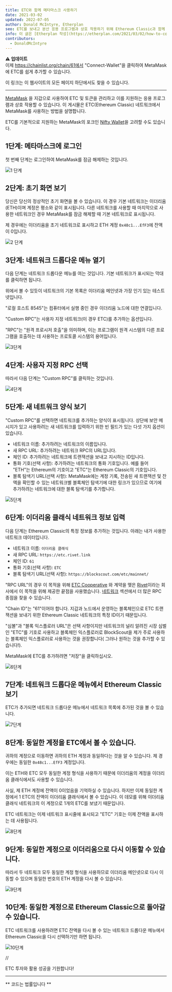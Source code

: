 ```yaml
---
title: ETC와 함께 메타마스크 사용하기
date: 2021-03-02
updated: 2022-07-05
author: Donald McIntyre, Etherplan
seo: ETC를 보내고 분산 응용 프로그램과 상호 작용하기 위해 Ethereum Classic과 함께 MetaMask를 사용하는 방법을 다루는 단계별 가이드입니다.
info: 이 글은 [Etherplan 작성](https://etherplan.com/2021/03/02/how-to-connect-metamask-to-ethereum-classic/15512/)입니다. 더 많은 Ethereum Classic 자습서, 이론 및 암호 화폐 개념을 보려면 [etherplan.com](https://etherplan.com)을 확인하십시오.
contributors:
  - DonaldMcIntyre
---
```


**⚠️ 업데이트**  
이제 https://chainlist.org/chain/61에서 "Connect-Wallet"을 클릭하여 MetaMask에 ETC를 쉽게 추가할 수 있습니다.

이 링크는 이 웹사이트의 모든 페이지 하단에서도 찾을 수 있습니다.

---

[MetaMask](https://metamask.io) 을 지갑으로 사용하여 ETC 및 토큰을 관리하고 이를 지원하는 응용 프로그램과 상호 작용할 수 있습니다. 이 게시물은 ETC(Ethereum Classic) 네트워크에서 MetaMask를 사용하는 방법을 설명합니다.

ETC를 기본적으로 지원하는 MetaMask의 포크인 [Nifty Wallet](https://chrome.google.com/webstore/detail/nifty-wallet/jbdaocneiiinmjbjlgalhcelgbejmnid?ucbcb=1)을 고려할 수도 있습니다.

## 1단계: 메타마스크에 로그인

첫 번째 단계는 로그인하여 MetaMask를 잠금 해제하는 것입니다.

![1 단계](./01.png)

## 2단계: 초기 화면 보기

당신은 당신의 정상적인 초기 화면을 볼 수 있습니다. 이 경우 기본 네트워크는 이더리움(ETH)이며 계정은 평소와 같이 표시됩니다. 다른 네트워크를 사용할 때 마지막으로 사용한 네트워크인 경우 MetaMask를 잠금 해제할 때 기본 네트워크로 표시됩니다.

제 경우에는 이더리움을 초기 네트워크로 표시하고 ETH 계정 `0x48c1...EfF3`에 잔액이 0입니다.

![2 단계](./02.png)

## 3단계: 네트워크 드롭다운 메뉴 열기

다음 단계는 네트워크 드롭다운 메뉴를 여는 것입니다. 기본 네트워크가 표시되는 막대를 클릭하면 됩니다.

위에서 볼 수 있듯이 네트워크의 기본 목록은 이더리움 메인넷과 가장 인기 있는 테스트넷입니다.

"로컬 호스트 8545"는 컴퓨터에서 실행 중인 경우 이더리움 노드에 대한 연결입니다.

"Custom RPC"는 사용자 지정 네트워크(이 경우 ETC)를 추가하는 옵션입니다.

"RPC"는 "원격 프로시저 호출"을 의미하며, 이는 프로그램이 원격 시스템의 다른 프로그램을 호출하는 데 사용하는 프로토콜 시스템의 용어입니다.

![3단계](./03.png)

## 4단계: 사용자 지정 RPC 선택

따라서 다음 단계는 "Custom RPC"를 클릭하는 것입니다.

![4단계](./04.png)

## 5단계: 새 네트워크 양식 보기

"Custom RPC"를 선택하면 네트워크를 추가하는 양식이 표시됩니다. 상단에 보안 메시지가 있고 사용하려는 새 네트워크를 입력하기 위한 빈 필드가 있는 다섯 가지 옵션이 있습니다.

- 네트워크 이름: 추가하려는 네트워크의 이름입니다.
- 새 RPC URL: 추가하려는 네트워크 RPC의 URL입니다.
- 체인 ID: 추가하려는 네트워크에 트랜잭션을 보내고 지시하는 ID입니다.
- 통화 기호(선택 사항): 추가하려는 네트워크의 통화 기호입니다. 예를 들어 "ETH"는 Ethereum의 기호이고 "ETC"는 Ethereum Classic의 기호입니다.
- 블록 탐색기 URL(선택 사항): MetaMask에는 계정 기록, 전송된 새 트랜잭션 및 잔액을 확인할 수 있는 네트워크별 블록체인 탐색기에 대한 링크가 있으므로 여기에 추가하려는 네트워크에 대한 블록 탐색기를 추가합니다.

![5단계](./05.png)

## 6단계: 이더리움 클래식 네트워크 정보 입력

다음 단계는 Ethereum Classic의 특정 정보를 추가하는 것입니다. 아래는 내가 사용한 네트워크 데이터입니다.

- 네트워크 이름: `이더리움 클래식`
- 새 RPC URL: `https://etc.rivet.link`
- 체인 ID: `61`
- 통화 기호(선택 사항): `ETC`
- 블록 탐색기 URL(선택 사항): `https://blockscout.com/etc/mainnet/`

"RPC URL"의 경우 이 목적을 위해 [ETC Cooperative](https://etccooperative.org) 와 계약을 맺은 [Rivet](https://rivet.link/)이라는 회사에서 이 목적을 위해 제공한 끝점을 사용했습니다. [네트워크](/network/endpoints) 섹션에서 더 많은 RPC 종점을 찾을 수 있습니다.

"Chain ID"는 "61"이어야 합니다. 지갑과 노드에서 운영하는 블록체인으로 ETC 트랜잭션을 보내기 위한 Ethereum Classic 네트워크의 특정 ID이기 때문입니다.

"심볼"과 "블록 익스플로러 URL"은 선택 사항이지만 네트워크의 널리 알려진 시장 심벌인 "ETC"를 기호로 사용하고 블록체인 익스플로러로 BlockScout을 제가 주로 사용하는 블록체인 익스플로러로 사용하는 것을 권장합니다( 그러나 원하는 것을 추가할 수 있습니다!).

MetaMask에 ETC를 추가하려면 "저장"을 클릭하십시오.

![6단계](./06-rivet.png)

## 7단계: 네트워크 드롭다운 메뉴에서 Ethereum Classic 보기

ETC가 추가되면 네트워크 드롭다운 메뉴에서 네트워크 목록에 추가된 것을 볼 수 있습니다.

![7단계](./07.png)

## 8단계: 동일한 계정을 ETC에서 볼 수 있습니다.

귀하의 계정으로 이동하면 귀하의 ETH 계정과 동일하다는 것을 알 수 있습니다. 제 경우에는 동일한 `0x48c1...EfF3` 계정입니다.

이는 ETH와 ETC 모두 동일한 계정 형식을 사용하기 때문에 이더리움의 계정을 이더리움 클래식에서도 사용할 수 있습니다.

사실, 제 ETH 계정에 잔액이 0이었음을 기억하실 수 있습니다. 하지만 이제 동일한 계정에서 1 ETC의 잔액이 이더리움 클래식에서 볼 수 있습니다. 이 데모를 위해 이더리움 클래식 네트워크의 이 계정으로 1개의 ETC를 보냈기 때문입니다.

ETC 네트워크는 이제 네트워크 표시줄에 표시되고 "ETC" 기호는 이제 잔액을 표시하는 데 사용됩니다.

![8단계](./08.png)

## 9단계: 동일한 계정으로 이더리움으로 다시 이동할 수 있습니다.

따라서 두 네트워크 모두 동일한 계정 형식을 사용하므로 이더리움 메인넷으로 다시 이동할 수 있으며 동일한 번호의 ETH 계정을 다시 볼 수 있습니다.

![9단계](./09.png)

## 10단계: 동일한 계정으로 Ethereum Classic으로 돌아갈 수 있습니다.

ETC 네트워크를 사용하려면 ETC 잔액을 다시 볼 수 있는 네트워크 드롭다운 메뉴에서 Ethereum Classic을 다시 선택하기만 하면 됩니다.

![10단계](./10.png)

//

ETC 투자와 활용 성공을 기원합니다!

---

** 코드는 법률입니다 **
